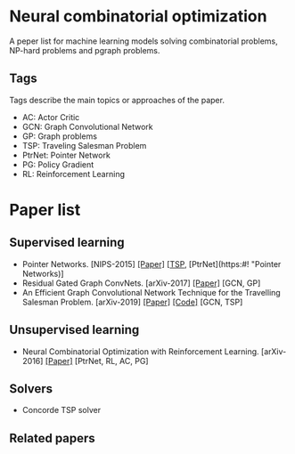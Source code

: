 # Neural combinatorial optimization
A peper list for machine learning models solving combinatorial problems, NP-hard problems and pgraph problems.

## Tags
Tags describe the main topics or approaches of the paper.
* AC: Actor Critic
* GCN: Graph Convolutional Network
* GP: Graph problems
* TSP: Traveling Salesman Problem
* PtrNet: Pointer Network
* PG: Policy Gradient
* RL: Reinforcement Learning

# Paper list

## Supervised learning
* Pointer Networks. [NIPS-2015] [[Paper]](https://arxiv.org/pdf/1506.03134.pdf) [[TSP](https:#! "Traveling Salesman Problem"),  [PtrNet](https:#! "Pointer Networks)]
* Residual Gated Graph ConvNets. [arXiv-2017] [[Paper]](https://arxiv.org/pdf/1711.07553.pdf) [GCN, GP]
* An Efficient Graph Convolutional Network Technique for the Travelling Salesman Problem. [arXiv-2019] [[Paper]](https://arxiv.org/pdf/1906.01227.pdf) [[Code]](https://github.com/chaitjo/graph-convnet-tsp) [GCN, TSP]

## Unsupervised learning
* Neural Combinatorial Optimization with Reinforcement Learning. [arXiv-2016] [[Paper]](https://arxiv.org/pdf/1611.09940.pdf) [PtrNet, RL, AC, PG]

## Solvers
* Concorde TSP solver

## Related papers
